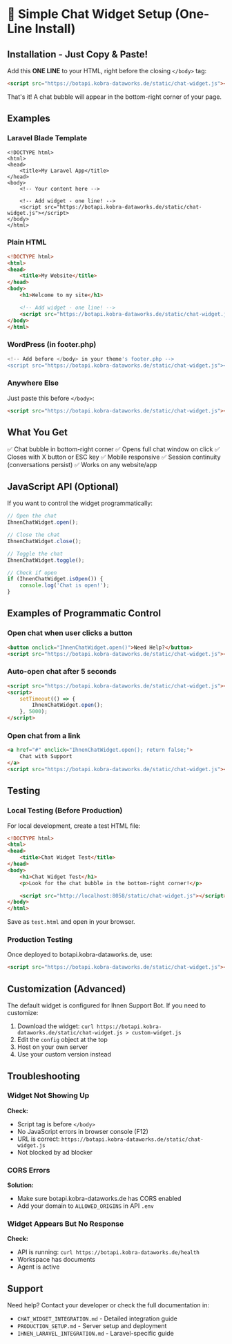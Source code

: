 # 🚀 Simple Chat Widget Setup (One-Line Install)

## Installation - Just Copy & Paste!

Add this **ONE LINE** to your HTML, right before the closing `</body>` tag:

```html
<script src="https://botapi.kobra-dataworks.de/static/chat-widget.js"></script>
```

That's it! A chat bubble will appear in the bottom-right corner of your page.

## Examples

### Laravel Blade Template

```blade
<!DOCTYPE html>
<html>
<head>
    <title>My Laravel App</title>
</head>
<body>
    <!-- Your content here -->

    <!-- Add widget - one line! -->
    <script src="https://botapi.kobra-dataworks.de/static/chat-widget.js"></script>
</body>
</html>
```

### Plain HTML

```html
<!DOCTYPE html>
<html>
<head>
    <title>My Website</title>
</head>
<body>
    <h1>Welcome to my site</h1>

    <!-- Add widget - one line! -->
    <script src="https://botapi.kobra-dataworks.de/static/chat-widget.js"></script>
</body>
</html>
```

### WordPress (in footer.php)

```php
<!-- Add before </body> in your theme's footer.php -->
<script src="https://botapi.kobra-dataworks.de/static/chat-widget.js"></script>
```

### Anywhere Else

Just paste this before `</body>`:
```html
<script src="https://botapi.kobra-dataworks.de/static/chat-widget.js"></script>
```

## What You Get

✅ Chat bubble in bottom-right corner
✅ Opens full chat window on click
✅ Closes with X button or ESC key
✅ Mobile responsive
✅ Session continuity (conversations persist)
✅ Works on any website/app

## JavaScript API (Optional)

If you want to control the widget programmatically:

```javascript
// Open the chat
IhnenChatWidget.open();

// Close the chat
IhnenChatWidget.close();

// Toggle the chat
IhnenChatWidget.toggle();

// Check if open
if (IhnenChatWidget.isOpen()) {
    console.log('Chat is open!');
}
```

## Examples of Programmatic Control

### Open chat when user clicks a button

```html
<button onclick="IhnenChatWidget.open()">Need Help?</button>
<script src="https://botapi.kobra-dataworks.de/static/chat-widget.js"></script>
```

### Auto-open chat after 5 seconds

```html
<script src="https://botapi.kobra-dataworks.de/static/chat-widget.js"></script>
<script>
    setTimeout(() => {
        IhnenChatWidget.open();
    }, 5000);
</script>
```

### Open chat from a link

```html
<a href="#" onclick="IhnenChatWidget.open(); return false;">
    Chat with Support
</a>
<script src="https://botapi.kobra-dataworks.de/static/chat-widget.js"></script>
```

## Testing

### Local Testing (Before Production)

For local development, create a test HTML file:

```html
<!DOCTYPE html>
<html>
<head>
    <title>Chat Widget Test</title>
</head>
<body>
    <h1>Chat Widget Test</h1>
    <p>Look for the chat bubble in the bottom-right corner!</p>

    <script src="http://localhost:8058/static/chat-widget.js"></script>
</body>
</html>
```

Save as `test.html` and open in your browser.

### Production Testing

Once deployed to botapi.kobra-dataworks.de, use:

```html
<script src="https://botapi.kobra-dataworks.de/static/chat-widget.js"></script>
```

## Customization (Advanced)

The default widget is configured for Ihnen Support Bot. If you need to customize:

1. Download the widget: `curl https://botapi.kobra-dataworks.de/static/chat-widget.js > custom-widget.js`
2. Edit the `config` object at the top
3. Host on your own server
4. Use your custom version instead

## Troubleshooting

### Widget Not Showing Up

**Check:**
- Script tag is before `</body>`
- No JavaScript errors in browser console (F12)
- URL is correct: `https://botapi.kobra-dataworks.de/static/chat-widget.js`
- Not blocked by ad blocker

### CORS Errors

**Solution:**
- Make sure botapi.kobra-dataworks.de has CORS enabled
- Add your domain to `ALLOWED_ORIGINS` in API `.env`

### Widget Appears But No Response

**Check:**
- API is running: `curl https://botapi.kobra-dataworks.de/health`
- Workspace has documents
- Agent is active

## Support

Need help? Contact your developer or check the full documentation in:
- `CHAT_WIDGET_INTEGRATION.md` - Detailed integration guide
- `PRODUCTION_SETUP.md` - Server setup and deployment
- `IHNEN_LARAVEL_INTEGRATION.md` - Laravel-specific guide
